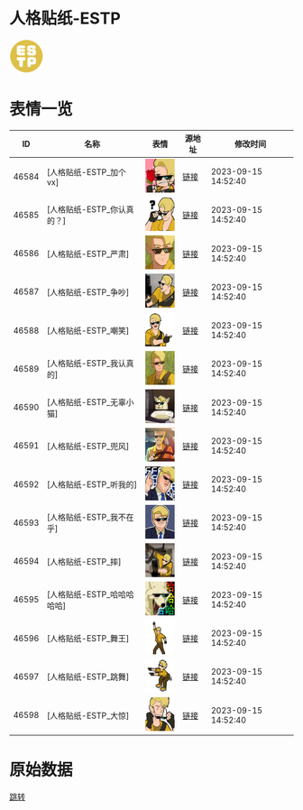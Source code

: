 # 人格贴纸-ESTP

<img src="./cover.png" height="60" alt="cover" />

# 表情一览

|ID|名称|表情|源地址|修改时间|
|----|----|----|----|----|
|46584|[人格贴纸-ESTP_加个vx]|<img src="./pic/046584_%5B人格贴纸-ESTP_加个vx%5D.png" height="60" alt="加个vx"/>|[链接](https://i0.hdslb.com/bfs/garb/d081de431107980e0d7756dd83178142c59e18f2.png)|2023-09-15 14:52:40|
|46585|[人格贴纸-ESTP_你认真的？]|<img src="./pic/046585_%5B人格贴纸-ESTP_你认真的？%5D.png" height="60" alt="你认真的？"/>|[链接](https://i0.hdslb.com/bfs/garb/ccb63b0dbd29d1d03fafb8949b4c386226e30171.png)|2023-09-15 14:52:40|
|46586|[人格贴纸-ESTP_严肃]|<img src="./pic/046586_%5B人格贴纸-ESTP_严肃%5D.png" height="60" alt="严肃"/>|[链接](https://i0.hdslb.com/bfs/garb/02e23c622029080d467b47eb1a8e9640cab163f4.png)|2023-09-15 14:52:40|
|46587|[人格贴纸-ESTP_争吵]|<img src="./pic/046587_%5B人格贴纸-ESTP_争吵%5D.png" height="60" alt="争吵"/>|[链接](https://i0.hdslb.com/bfs/garb/7c35de5fc4813855da16230fe315813a86ca6716.png)|2023-09-15 14:52:40|
|46588|[人格贴纸-ESTP_嘲笑]|<img src="./pic/046588_%5B人格贴纸-ESTP_嘲笑%5D.png" height="60" alt="嘲笑"/>|[链接](https://i0.hdslb.com/bfs/garb/8923cc99f63698da03ae37f983e00f5a68815107.png)|2023-09-15 14:52:40|
|46589|[人格贴纸-ESTP_我认真的]|<img src="./pic/046589_%5B人格贴纸-ESTP_我认真的%5D.png" height="60" alt="我认真的"/>|[链接](https://i0.hdslb.com/bfs/garb/601883c806620e5c48f82cc2513aca12b2e8f8e8.png)|2023-09-15 14:52:40|
|46590|[人格贴纸-ESTP_无辜小猫]|<img src="./pic/046590_%5B人格贴纸-ESTP_无辜小猫%5D.png" height="60" alt="无辜小猫"/>|[链接](https://i0.hdslb.com/bfs/garb/1e5fc86ed689452c7d3c045620ad898fed3c4b9c.png)|2023-09-15 14:52:40|
|46591|[人格贴纸-ESTP_兜风]|<img src="./pic/046591_%5B人格贴纸-ESTP_兜风%5D.png" height="60" alt="兜风"/>|[链接](https://i0.hdslb.com/bfs/garb/08e4317c2618a890844334bb1bf203ec42bcba37.png)|2023-09-15 14:52:40|
|46592|[人格贴纸-ESTP_听我的]|<img src="./pic/046592_%5B人格贴纸-ESTP_听我的%5D.png" height="60" alt="听我的"/>|[链接](https://i0.hdslb.com/bfs/garb/20b8d771d61cac4e982c56c589e0f3a20bf4206c.png)|2023-09-15 14:52:40|
|46593|[人格贴纸-ESTP_我不在乎]|<img src="./pic/046593_%5B人格贴纸-ESTP_我不在乎%5D.png" height="60" alt="我不在乎"/>|[链接](https://i0.hdslb.com/bfs/garb/0412516e8c8f4ff3e2c22e29adc92d8cff1369ec.png)|2023-09-15 14:52:40|
|46594|[人格贴纸-ESTP_摔]|<img src="./pic/046594_%5B人格贴纸-ESTP_摔%5D.png" height="60" alt="摔"/>|[链接](https://i0.hdslb.com/bfs/garb/d42eb7ee2d7f600c42444d36e71fffafa319e621.png)|2023-09-15 14:52:40|
|46595|[人格贴纸-ESTP_哈哈哈哈哈]|<img src="./pic/046595_%5B人格贴纸-ESTP_哈哈哈哈哈%5D.png" height="60" alt="哈哈哈哈哈"/>|[链接](https://i0.hdslb.com/bfs/garb/e185a700d7f1859b7dd94f91999277fc7a886b99.png)|2023-09-15 14:52:40|
|46596|[人格贴纸-ESTP_舞王]|<img src="./pic/046596_%5B人格贴纸-ESTP_舞王%5D.png" height="60" alt="舞王"/>|[链接](https://i0.hdslb.com/bfs/garb/08f75d2f17c7eb873e8b8b19f6a17c813d036505.png)|2023-09-15 14:52:40|
|46597|[人格贴纸-ESTP_跳舞]|<img src="./pic/046597_%5B人格贴纸-ESTP_跳舞%5D.png" height="60" alt="跳舞"/>|[链接](https://i0.hdslb.com/bfs/garb/ffc8ef9b834e4c40a4bb3839c2b94ba85489cfcb.png)|2023-09-15 14:52:40|
|46598|[人格贴纸-ESTP_大惊]|<img src="./pic/046598_%5B人格贴纸-ESTP_大惊%5D.png" height="60" alt="大惊"/>|[链接](https://i0.hdslb.com/bfs/garb/b3dee1d762ed406b8c45acf6b716a97947e7861f.png)|2023-09-15 14:52:40|

# 原始数据

[跳转](./raw.json)

